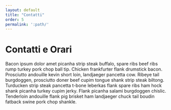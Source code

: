 ```yaml
---
layout: default
title: "Contatti"
order: 5
permalink: ':path/'
---
```


# Contatti e Orari
Bacon ipsum dolor amet picanha strip steak buffalo, spare ribs beef ribs rump turkey pork chop ball tip. Chicken frankfurter flank drumstick bacon. Prosciutto andouille kevin short loin, landjaeger pancetta cow. Ribeye tail burgdoggen, prosciutto doner beef cupim tongue shank strip steak biltong. Turducken strip steak pancetta t-bone leberkas flank spare ribs ham hock shank picanha turkey cupim jerky. Flank picanha salami burgdoggen chislic. Tenderloin andouille flank pig brisket ham landjaeger chuck tail boudin fatback swine pork chop shankle.
